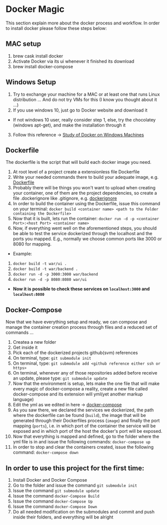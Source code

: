 # Docker Magic
This section explain more about the docker process and workflow.
In order to install docker please follow these steps below:

## MAC setup
1. brew cask install docker
2. Activate Docker via its ui whenever it finished its download
3. brew install docker-compose

## Windows Setup
1. Try to exchange your machine for a MAC or at least one that runs Linux distribution ... And do not try VMs for this (I know you thought about it ...)
2. If you use windows 10, just go to Docker website and download it
* If not windows 10 user, really consider step 1, else, try the chocolatey (windows apt-get), and make the installation through it
3. Follow this reference -> [Study of Docker on Windows Machines](./docs/docker-on-windows-machines.pdf) 

## Dockerfile
The dockerfile is the script that will build each docker image you need.

1. At root level of a project create a extensionless file Dockerfile
2. Write your needed commands there to build your adequate image, e.g. [Dockerfile](./docs/Dockerfile)
3. Probably there will be things you won't want to upload when creating your container, one of them are the project dependencies, so create a file .dockerignore like .gitignore, e.g. [dockerignore](./docs/.dockerignore)
4. In order to build the container using the Dockerfile, issue this command on your terminal:
    `docker build <container name> <path to the Folder containing the Dockerfile>`
5. Now that it is built, lets run the container:
    `docker run -d -p <container Port>:<host Port> <container name>`
6. Now, if everything went well on the aforementioned steps, you should be able to test the service dockerized through the localhost and the ports you mapped. E.g., normally we choose common ports like 3000 or 8080 for mapping.

* Example:
1. `docker build -t war/ui .`
2. `docker build -t war/backend .`
3. `docker run -d -p 3000:3000 war/backend`
4. `docker run -d -p 8080:8080 war/ui`
* **Now it is possible to check these services on `localhost:3000` and `localhost:8080`**

## Docker-Compose
Now that we have everything setup and ready, we can compose and manage the container creation process through files and a reduced set of commands ...

1. Createa a new folder
2. Get inside it 
3. Pick each of the dockerized projects github(svm) references 
4. On terminal, type: `git submodule init`
5. On terminal, type: `git submodule add <github reference either ssh or https>`
6. On terminal, whenever any of those repositories added before receive an update, please type: `git submodule update`
7. Now that the environment is setup, lets make the one file that will make every magic of docker-compose a reality, create a new file called docker-compose and its extension will yml(yet another markup language)
8. Edit the yml as we edited in here -> [docker-compose](./docker-compose.yml)
9. As you saw there, we declared the services we dockerized, the path where the dockerfile can be found (`build`), the image that will be generated through their Dockerfiles process (`image`) and finally the port mapping (`ports`), i.e. in which port of the container the service will be exposed and in which port of the host the docker's port will be exposed.
10. Now that everything is mapped and defined, go to the folder where the yml file is in and issue the following commands: `docker-compose up`
11. In order to stop and clear the containers created, issue the following command: `docker-compose down`

## In order to use this project for the first time:
1. Install Docker and Docker Compose
2. Go to the folder and issue the command `git submodule init`
3. Issue the command `git submodule update`
4. Issue the command `docker-Compose Build`
5. Issue the command `docker-Compose Up`
6. Issue the command `docker-Compose Down`
7. Do all needed modification on the submodules and commit and push inside their folders, and everything will be alright
 

